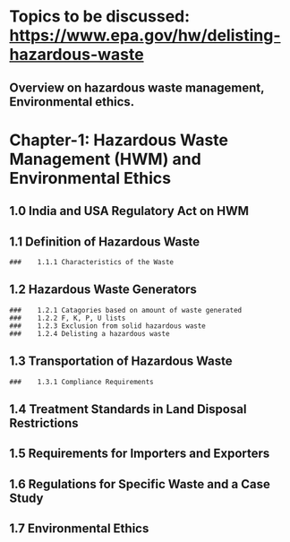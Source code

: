 # Topics to be discussed: https://www.epa.gov/hw/delisting-hazardous-waste 
## Overview on hazardous waste management, Environmental ethics.

# Chapter-1: Hazardous Waste Management (HWM) and Environmental Ethics
 ## 1.0 India and USA Regulatory Act on HWM 
 ## 1.1 Definition of Hazardous Waste 
	###    1.1.1 Characteristics of the Waste 
 ## 1.2 Hazardous Waste Generators
	###    1.2.1 Catagories based on amount of waste generated
	###    1.2.2 F, K, P, U lists
	###    1.2.3 Exclusion from solid hazardous waste
	###    1.2.4 Delisting a hazardous waste
 ## 1.3 Transportation of Hazardous Waste
	###    1.3.1 Compliance Requirements
 ## 1.4 Treatment Standards in Land Disposal Restrictions
 ## 1.5 Requirements for Importers and Exporters
 ## 1.6 Regulations for Specific Waste and a Case Study  
 ## 1.7 Environmental Ethics

